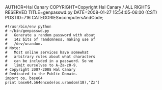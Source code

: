 AUTHOR=Hal Canary
COPYRIGHT=Copyright Hal Canary / ALL RIGHTS RESERVED
TITLE=genpasswd.py
DATE=2008-01-27 15:54:05-06:00 (CST)
POSTID=716
CATEGORIES=computersAndCode;

    
    #!/usr/bin/env python
    # ~/bin/genpasswd.py
    #   Generate a random password with about
    #   142 bits of randomness, making use of
    #   /dev/urandom.
    # Note:
    #   Most online services have somewhat
    #   arbitrary rules about what characters
    #   can be included in a password. So we
    #   limit ourselves to A-Za-z0-9.
    # Copyright 2007-2008 Hal Canary
    # Dedicated to the Public Domain.
    import os, base64
    print base64.b64encode(os.urandom(18),'Zz')
